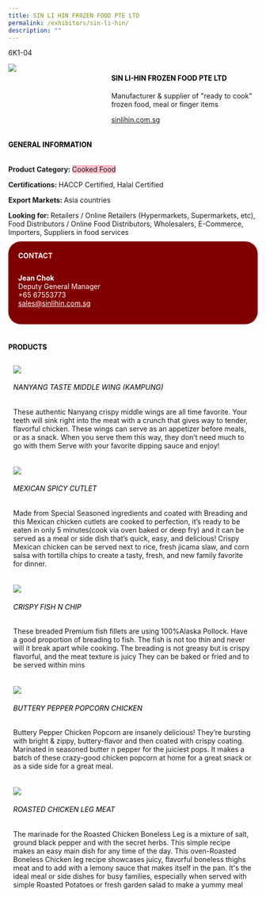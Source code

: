 ```yaml
---
title: SIN LI HIN FROZEN FOOD PTE LTD
permalink: /exhibitors/sin-li-hin/
description: ""
---
```

<head>
	<div class="flex-paragraph">
		<!--hi there! this is a comment and will provide you with instructional guides-->
		<!--insert booth number here!-->
		<p style="text-transform: uppercase">6K1-04</p></div>
			<div class="flex-container" style="display: flex; flex-wrap: wrap;">
				<!--insert DOWNLOAD link of company logo between the " marks!-->
			<div class="card sgds" style="flex: 1 1 40%; display: block;"><img src="https://drive.google.com/u/0/uc?id=1koU8PtfYv47-RVO-bJSx20nt0UMhzh-M&export=download"></div>
	<div class="card-sgds" style="flex: 1 1 58%; display: block; margin-left: 3px">
		<h4 style="text-transform: uppercase; color: black;"><!--insert the exhibitor's name between the <b> tags here--><b>SIN LI-HIN FROZEN FOOD PTE LTD</b></h4><!--insert the exhibitor's description between the <p> tags here-->
		<p>Manufacturer & supplier of "ready to cook" frozen food, meal or finger items</p>
		<!--insert the exhibitor's website link, making sure there is "https:// www." present please. make sure the entire https link goes in between the " marks-->
		<p><a href="https://sinlihin.com.sg" target="_blank"><!--insert the www website link here (no need for https)-->sinlihin.com.sg</a></p>
	</div>
</div>
</head>

<body>
	<h4 style="text-transform: uppercase; color: black;"><b>General Information</b></h4>
		<div class="flex-container" style="display: flex; flex-wrap: wrap;">
			<div class="card sgds" style="flex: 1 1 65%; display: block; align-self: stretch">
			<div class="flex-paragraph">
			<p><b>Product Category: </b><span style=" background-color: pink; border-radius: 10 px;"><!--insert the exhibitor's pdt cat between the <p> tags here-->Cooked Food</span></p> 
				<p><b>Certifications: </b><!--insert all the exhibitor's certifications between the </b> and </p> here-->HACCP Certified, Halal Certified</p>
			<p><b>Export Markets: </b><!--insert all the exhibitor's export markets between the </b> and </p> here-->Asia countries</p>
			<p style="margin-bottom: 10px;"><b>Looking for: </b><!--insert all the exhibitor's potential business partners between the </b> and </p> here-->Retailers / Online Retailers (Hypermarkets, Supermarkets, etc), Food Distributors / Online Food Distributors, Wholesalers, E-Commerce, Importers, Suppliers in food services</p>
			</div>
		</div>
		<div class="card sgds" style="flex: 1 1 35%; padding: 10px; display: block; background-color: maroon; border-radius: 25px; align-self: center;">
		<h4 style="color: white; margin-top: 10px; margin-left: 10px;">CONTACT</h4>
		<div class="flex-paragraph">
			<!--replace with exhibitor's: -->
			<p style="padding: 10px; color: white;"><b><!-- POC name-->Jean Chok</b><br><!-- designation-->Deputy General Manager<br><!--contact number-->+65 67553773<br><!-- for linking purposes, insert their email after "mailto:"...--><a href="mailto:sales@sinlihin.com.sg" style="color: white;"><!--...and also include the display email before </a> here-->sales@sinlihin.com.sg</a></p>
		</div>
			</div>
		</div>
	<br>
		<h4 style="text-transform: uppercase; color: black;"><b>products</b></h4>
<div style="display: flex; flex-wrap: wrap;">
  <div class="card sgds" style="flex: 1 1 47%; margin: 10px; display: block;"><!--insert the exhibitor's DOWNLOAD image for product between the " marks here-->
	<div class="flex-image" style="display: block;"><img src="https://drive.google.com/u/0/uc?id=1vunXymny8n-kTu3ws4uUEmurVY5yHXHy&export=download"></div>
	<div class="flex-paragraph">
		<h6 style="text-transform: uppercase; color: black;"><!--insert product name before </h6> and product description after <p>-->Nanyang Taste Middle Wing (Kampung)</h6>
		<p>These authentic Nanyang crispy middle wings are all time favorite.
Your teeth will sink right into the meat with a crunch that gives way to tender, flavorful chicken.
These wings can serve as an appetizer before meals, or as a snack. When you serve them this way, they don’t need much to go with them
Serve with your favorite dipping sauce and enjoy!</p></div>
	</div>
		<div class="card sgds" style="flex: 1 1 47%; margin: 10px; display: block;">
		<div class="flex-image" style="display: block;"><img src="https://drive.google.com/u/0/uc?id=1AO9rDaPjuSzp4aIYhUisjUSILKH0JrNx&export=download"></div>
	<div class="flex-paragraph">
		<h6 style="text-transform: uppercase; color: black;">MEXican Spicy Cutlet</h6>
		<p>Made from Special Seasoned ingredients and coated with Breading and this Mexican chicken cutlets are cooked to perfection, it’s ready to be eaten in only 5 minutes(cook via oven baked or deep fry) and it can be served as a meal or side dish that’s quick, easy, and delicious!
Crispy Mexican chicken can be served next to rice, fresh jicama slaw, and corn salsa with tortilla chips to create a tasty, fresh, and new family favorite for dinner.</p></div>
	</div>
		<div class="card sgds" style="flex: 1 1 47%; margin: 10px; display: block;">
		<div class="flex-image" style="display: block;"><img src="https://drive.google.com/u/0/uc?id=1MXPVOXwLs3uiQ57kL1PgrgInGWE9-tYj&export=download"></div>
	<div class="flex-paragraph">
		<h6 style="text-transform: uppercase; color: black;">Crispy Fish N Chip</h6>
		<p>These breaded Premium fish fillets are using 100%Alaska Pollock. Have a good proportion of breading to fish. The fish is not too thin and never will it break apart while cooking. The breading is not greasy but is crispy flavorful, and the meat texture is juicy
They can be baked or fried and to be served within mins</p></div>
		</div>
		<div class="card sgds" style="flex: 1 1 47%; margin: 10px; display: block;">
		<div class="flex-image" style="display: block;"><img src="https://drive.google.com/u/0/uc?id=1jbIFPj7vXEyhGtBUk-Klby4xJmwzOqJ0&export=download"></div>
	<div class="flex-paragraph">
		<h6 style="text-transform: uppercase; color: black;">Buttery Pepper Popcorn Chicken</h6>
		<p>Buttery Pepper Chicken Popcorn are insanely delicious! They’re bursting with bright & zippy, buttery-flavor and then coated with crispy coating. Marinated in seasoned butter n pepper for the juiciest pops. It makes a batch of these crazy-good chicken popcorn at home for a great snack or as a side side for a great meal.</p></div>
	</div>
		<div class="card sgds" style="flex: 1 1 47%; margin: 10px; display: block;">
		<div class="flex-image" style="display: block;"><img src="https://drive.google.com/u/0/uc?id=154V3phY7h6dRJUtME5lyRllb5M-JP9Zd&export=download"></div>
	<div class="flex-paragraph">
		<h6 style="text-transform: uppercase; color: black;">Roasted chicken Leg Meat</h6>
		<p>The marinade for the Roasted Chicken Boneless Leg is a mixture of salt, ground black pepper and with the secret herbs.
This simple recipe makes an easy main dish for any time of the day.
This oven-Roasted Boneless Chicken leg recipe showcases juicy, flavorful boneless thighs meat and to add with a lemony sauce that makes itself in the pan.
It's the ideal meal or side dishes for busy families, especially when served with simple Roasted Potatoes or fresh garden salad to make a yummy meal</p></div>
	</div>
	<!--don't delete these 2 tags. double check how the layout looks on the right too and lemme know if there are any problems! thank u so much for ur hardwork!-->
	</div>
</body>